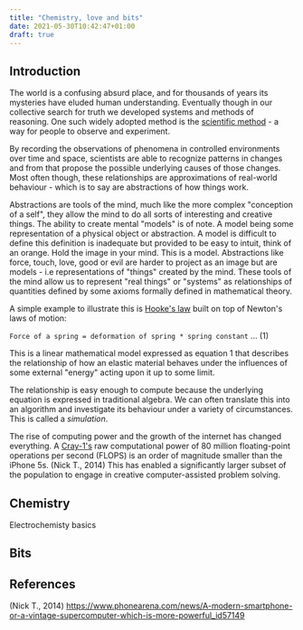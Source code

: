 ```yaml
---
title: "Chemistry, love and bits"
date: 2021-05-30T10:42:47+01:00
draft: true
---
```


## Introduction

The world is a confusing absurd place, and for thousands of years its mysteries have eluded human understanding. 
Eventually though in our collective search for truth we developed systems and methods of reasoning. One such widely 
adopted method is the [scientific method](https://en.wikipedia.org/wiki/Scientific_method) - a way for people to 
observe and experiment.

By recording the observations of phenomena in controlled environments over time and space, scientists are able to 
recognize patterns in changes and from that propose the possible underlying causes of those changes. Most often though, 
these relationships are approximations of real-world behaviour - which is to say are abstractions of how things work.

Abstractions are tools of the mind, much like the more complex "conception of a self", they allow the mind to do all 
sorts of interesting and creative things. The ability to create mental "models" is of note. A model being some representation 
of a physical object or abstraction. A model is difficult to define this definition is inadequate but provided 
to be easy to intuit, think of an orange. Hold the image in your mind. This is a model. Abstractions like force, touch,
love, good or evil are harder to project as an image but are models - i.e representations of "things" created by the mind. 
These tools of the mind allow us to represent "real things" or "systems" as relationships of quantities defined by some
axioms formally defined in mathematical theory.

A simple example to illustrate this is [Hooke's law](https://en.wikipedia.org/wiki/Hooke%27s_law) built on top of Newton's
 laws of motion:

`Force of a spring = deformation of spring * spring constant` ... (1)

This is a linear mathematical model expressed as equation 1 that describes the relationship of how an elastic material 
behaves under the influences of some external "energy" acting upon it up to some limit.

The relationship is easy enough to compute because the underlying equation is expressed in traditional algebra. We can 
often translate this into an algorithm and investigate its behaviour under a variety of circumstances. This is called a 
_simulation_.

The rise of computing power and the growth of the internet has changed everything. A [Cray-1's](https://en.wikipedia.org/wiki/Cray-1)
raw computational power of 80 million floating-point operations per second (FLOPS) is an order of magnitude smaller than
the iPhone 5s. (Nick T., 2014) This has enabled a significantly larger subset of the population to engage in creative computer-assisted
 problem solving.
 
## Chemistry
Electrochemisty basics

## Bits

## References
(Nick T., 2014) https://www.phonearena.com/news/A-modern-smartphone-or-a-vintage-supercomputer-which-is-more-powerful_id57149